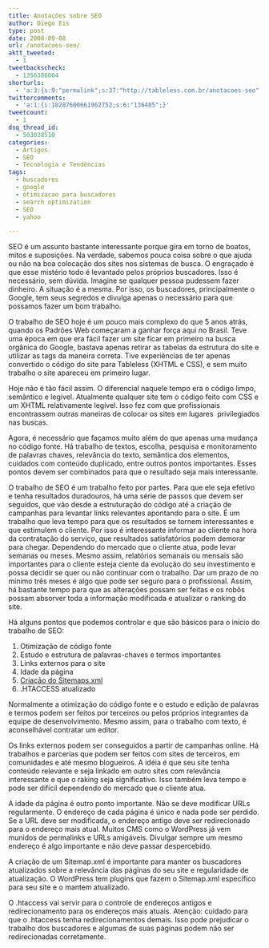 ```yaml
---
title: Anotações sobre SEO
author: Diego Eis
type: post
date: 2008-09-08
url: /anotacoes-seo/
aktt_tweeted:
  - 1
tweetbackscheck:
  - 1356386004
shorturls:
  - 'a:3:{s:9:"permalink";s:37:"http://tableless.com.br/anotacoes-seo";s:7:"tinyurl";s:26:"http://tinyurl.com/3grppve";s:4:"isgd";s:19:"http://is.gd/bvuuLo";}'
twittercomments:
  - 'a:1:{i:18287600661962752;s:6:"136485";}'
tweetcount:
  - 1
dsq_thread_id:
  - 503038510
categories:
  - Artigos
  - SEO
  - Tecnologia e Tendências
tags:
  - buscadores
  - google
  - otimizacao para buscadores
  - search optimization
  - SEO
  - yahoo

---
```

SEO é um assunto bastante interessante porque gira em torno de boatos, mitos e suposições. Na verdade, sabemos pouca coisa sobre o que ajuda ou não na boa colocação dos sites nos sistemas de busca. O engraçado é que esse mistério todo é levantado pelos próprios buscadores. Isso é necessário, sem dúvida. Imagine se qualquer pessoa pudessem fazer dinheiro. A situação é a mesma. Por isso, os buscadores, principalmente o Google, tem seus segredos e divulga apenas o necessário para que possamos fazer um bom trabalho.<!--more-->

O trabalho de SEO hoje é um pouco mais complexo do que 5 anos atrás, quando os Padrões Web começaram a ganhar força aqui no Brasil. Teve uma época em que era fácil fazer um site ficar em primeiro na busca orgânica do Google, bastava apenas retirar as tabelas da estrutura do site e utilizar as tags da maneira correta. Tive experiências de ter apenas convertido o código do site para Tableless (XHTML e CSS), e sem muito trabalho o site apareceu em primeiro lugar.
  
Hoje não é tão fácil assim. O diferencial naquele tempo era o código limpo, semântico e legível. Atualmente qualquer site tem o código feito com CSS e um XHTML relativamente legível. Isso fez com que profissionais encontrassem outras maneiras de colocar os sites em lugares  privilegiados nas buscas.
  
Agora, é necessário que façamos muito além do que apenas uma mudança no código fonte. Há trabalho de textos, escolha, pesquisa e monitoramento de palavras chaves, relevância do texto, semântica dos elementos, cuidados com conteúdo duplicado, entre outros pontos importantes. Esses pontos devem ser combinados para que o resultado seja mais interessante.

O trabalho de SEO é um trabalho feito por partes. Para que ele seja efetivo e tenha resultados duradouros, há uma série de passos que devem ser seguidos, que vão desde a estruturação do código até a criação de campanhas para levantar links relevantes apontando para o site. É um trabalho que leva tempo para que os resultados se tornem interessantes e que estimulem o cliente. Por isso é interessante informar ao cliente na hora da contratação do serviço, que resultados satisfatórios podem demorar para chegar. Dependendo do mercado que o cliente atua, pode levar semanas ou meses. Mesmo assim, relatórios semanais ou mensais são importantes para o cliente esteja ciente da evolução do seu investimento e possa decidir se quer ou não continuar com o trabalho. Dar um prazo de no mínimo três meses é algo que pode ser seguro para o profissional. Assim, há bastante tempo para que as alterações possam ser feitas e os robôs possam absorver toda a informação modificada e atualizar o ranking do site.

Há alguns pontos que podemos controlar e que são básicos para o início do trabalho de SEO:

  1. Otimização de código fonte
  2. Estudo e estrutura de palavras-chaves e termos importantes
  3. Links externos para o site
  4. Idade da página
  5. [Criação do Sitemaps.xml][1]
  6. .HTACCESS atualizado

Normalmente a otimização do código fonte e o estudo e edição de palavras e termos podem ser feitos por terceiros ou pelos próprios integrantes da equipe de desenvolvimento. Mesmo assim, para o trabalho com texto, é aconselhável contratar um editor.

Os links externos podem ser conseguidos a partir de campanhas online. Há trabalhos e parcerias que podem ser feitos com sites de terceiros, em comunidades e até mesmo blogueiros. A idéia é que seu site tenha conteúdo relevante e seja linkado em outro sites com relevância interessante e que o raking seja significativo. Isso também leva tempo e pode ser difícil dependendo do mercado que o cliente atua.

A idade da página é outro ponto importante. Não se deve modificar URLs regularmente. O endereço de cada página é único e nada pode ser perdido. Se a URL deve ser modificada, o endereço antigo deve ser redirecionado para o endereço mais atual. Muitos CMS como o WordPress já vem munidos de permalinks e URLs amigáveis. Divulgar sempre um mesmo endereço é algo importante e não deve passar despercebido.

A criação de um Sitemap.xml é importante para manter os buscadores atualizados sobre a relevância das páginas do seu site e regularidade de atualização. O WordPress tem plugins que fazem o Sitemap.xml específico para seu site e o mantem atualizado.

O .htaccess vai servir para o controle de endereços antigos e redirecionamento para os endereços mais atuais. Atenção: cuidado para que o .htaccess tenha redirecionamentos demais. Isso pode prejudicar o trabalho dos buscadores e algumas de suas páginas podem não ser redirecionadas corretamente.

 [1]: http://tableless.com.br/seo-sitemaps
